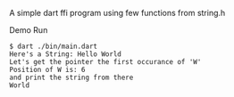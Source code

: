 A simple dart ffi program using few functions from string.h 

Demo Run

```
$ dart ./bin/main.dart
Here's a String: Hello World
Let's get the pointer the first occurance of 'W'
Position of W is: 6
and print the string from there
World
```
